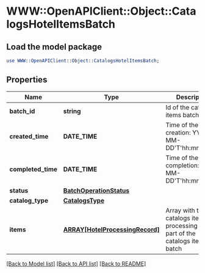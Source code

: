 # WWW::OpenAPIClient::Object::CatalogsHotelItemsBatch

## Load the model package
```perl
use WWW::OpenAPIClient::Object::CatalogsHotelItemsBatch;
```

## Properties
Name | Type | Description | Notes
------------ | ------------- | ------------- | -------------
**batch_id** | **string** | Id of the catalogs items batch | [optional] 
**created_time** | **DATE_TIME** | Time of the batch creation: YYYY-MM-DD&#39;T&#39;hh:mm:ssTZD | [optional] [readonly] 
**completed_time** | **DATE_TIME** | Time of the batch completion: YYYY-MM-DD&#39;T&#39;hh:mm:ssTZD | [optional] [readonly] 
**status** | [**BatchOperationStatus**](BatchOperationStatus.md) |  | [optional] 
**catalog_type** | [**CatalogsType**](CatalogsType.md) |  | 
**items** | [**ARRAY[HotelProcessingRecord]**](HotelProcessingRecord.md) | Array with the catalogs items processing records part of the catalogs items batch | [optional] 

[[Back to Model list]](../README.md#documentation-for-models) [[Back to API list]](../README.md#documentation-for-api-endpoints) [[Back to README]](../README.md)



